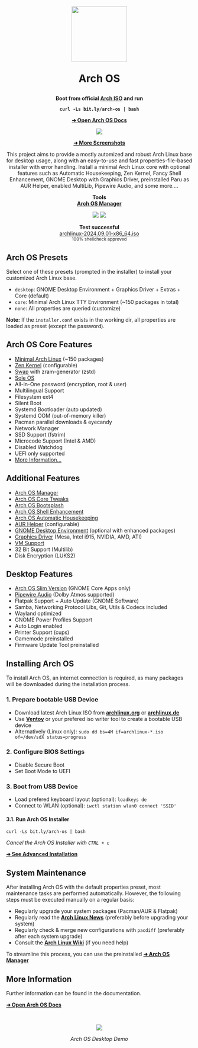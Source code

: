 <h1 align="center">
  <img src="./logo.svg" width="150" height="150">
  <p>Arch OS</p>
</h1>

<div align="center">

<p><strong>Boot from official <a target="_blank" href="https://archlinux.org/download/">Arch ISO</a> and run</strong></p>

**`curl -Ls bit.ly/arch-os | bash`**

<p><b>

[➜ Open Arch OS Docs](DOCS.md)

</b></p>

<p><img src="./screenshots/installer_start.png"></p>

<p><b>

[➜ More Screenshots](DOCS.md#screenshots)

</b></p>

<p>
This project aims to provide a mostly automized and robust Arch Linux base for desktop usage, along with an easy-to-use and fast properties-file-based installer with error handling. Install a minimal Arch Linux core with optional features such as Automatic Housekeeping, Zen Kernel, Fancy Shell Enhancement, GNOME Desktop with Graphics Driver, preinstalled Paru as AUR Helper, enabled MultiLib, Pipewire Audio, and some more....</p>

<p>
  <strong>Tools</strong>
  <br><strong><a target="_blank" href="https://github.com/murkl/arch-os-manager">Arch OS Manager</a></strong>
 </p>

<p>
  <img src="https://img.shields.io/badge/MAINTAINED-YES-green?style=for-the-badge">
  <img src="https://img.shields.io/badge/License-GPL_v2-blue?style=for-the-badge">
</p>

<p>
  <strong>Test successful</strong>
  <br>
  <a target="_blank" href="https://www.archlinux.de/releases/2024.09.01">archlinux-2024.09.01-x86_64.iso</a>
  <br>
  <sub>100% shellcheck approved</sub>
</p>

</div>

## Arch OS Presets

Select one of these presets (prompted in the installer) to install your customized Arch Linux base.

- `desktop`: GNOME Desktop Environment + Graphics Driver + Extras + Core (default)
- `core`: Minimal Arch Linux TTY Environment (~150 packages in total)
- `none`: All properties are queried (customize)

**Note:** If the `installer.conf` exists in the working dir, all properties are loaded as preset (except the password).

## Arch OS Core Features

- [Minimal Arch Linux](DOCS.md#minimal-installation) (~150 packages)
- [Zen Kernel](DOCS.md#advanced-installation) (configurable)
- [Swap](DOCS.md#swap) with zram-generator (zstd)
- [Sole OS](DOCS.md#partitions-layout)
- All-in-One password (encryption, root & user)
- Multilingual Support
- Filesystem ext4
- Silent Boot
- Systemd Bootloader (auto updated)
- Systemd OOM (out-of-memory killer)
- Pacman parallel downloads & eyecandy
- Network Manager
- SSD Support (fstrim)
- Microcode Support (Intel & AMD)
- Disabled Watchdog
- UEFI only supported
- [More Information...](DOCS.md#technical-information)

## Additional Features

- [Arch OS Manager](DOCS.md#arch-os-manager)
- [Arch OS Core Tweaks](DOCS.md#core-tweaks)
- [Arch OS Bootsplash](https://github.com/murkl/plymouth-theme-arch-os)
- [Arch OS Shell Enhancement](DOCS.md#shell-enhancement)
- [Arch OS Automatic Housekeeping](DOCS.md#housekeeping)
- [AUR Helper](DOCS.md#advanced-installation) (configurable)
- [GNOME Desktop Environment](#desktop-features) (optional with enhanced packages)
- [Graphics Driver](DOCS.md#install-graphics-driver-manually) (Mesa, Intel i915, NVIDIA, AMD, ATI)
- [VM Support](DOCS.md#vm-support)
- 32 Bit Support (Multilib)
- Disk Encryption (LUKS2)

## Desktop Features

- [Arch OS Slim Version](DOCS.md#example-installerconf) (GNOME Core Apps only)
- [Pipewire Audio](DOCS.md#for-audiophiles) (Dolby Atmos supported)
- Flatpak Support + Auto Update (GNOME Software)
- Samba, Networking Protocol Libs, Git, Utils & Codecs included
- Wayland optimized
- GNOME Power Profiles Support
- Auto Login enabled
- Printer Support (cups)
- Gamemode preinstalled
- Firmware Update Tool preinstalled

## Installing Arch OS

To install Arch OS, an internet connection is required, as many packages will be downloaded during the installation process.

### 1. Prepare bootable USB Device

- Download latest Arch Linux ISO from **[archlinux.org](https://www.archlinux.org/download)** or **[archlinux.de](https://www.archlinux.de/download)**
- Use **[Ventoy](https://www.ventoy.net/en/download.html)** or your prefered iso writer tool to create a bootable USB device
- Alternatively (Linux only): `sudo dd bs=4M if=archlinux-*.iso of=/dev/sdX status=progress`

### 2. Configure BIOS Settings

- Disable Secure Boot
- Set Boot Mode to UEFI

### 3. Boot from USB Device

- Load prefered keyboard layout (optional): `loadkeys de`
- Connect to WLAN (optional): `iwctl station wlan0 connect 'SSID'`

#### 3.1. Run Arch OS Installer

```
curl -Ls bit.ly/arch-os | bash
```

_Cancel the Arch OS Installer with `CTRL + c`_

**[➜ See Advanced Installation](DOCS.md#advanced-installation)**

## System Maintenance

After installing Arch OS with the default properties preset, most maintenance tasks are performed automatically. However, the following steps must be executed manually on a regular basis:

- Regularly upgrade your system packages (Pacman/AUR & Flatpak)
- Regularly read the **[Arch Linux News](https://www.archlinux.org/news)** (preferably before upgrading your system)
- Regularly check & merge new configurations with `pacdiff` (preferably after each system upgrade)
- Consult the **[Arch Linux Wiki](https://wiki.archlinux.org)** (if you need help)

To streamline this process, you can use the preinstalled **[➜ Arch OS Manager](https://github.com/murkl/arch-os-manager)**

## More Information

Further information can be found in the documentation.

**[➜ Open Arch OS Docs](DOCS.md)**

<br>

<div align="center">

<p><img src="./screenshots/desktop_demo.jpg"></p>

<i>Arch OS Desktop Demo</i>

</div>
